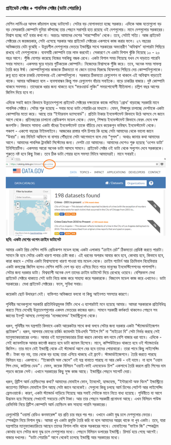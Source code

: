 ### প্রাইভেট সেক্টর + পাবলিক সেক্টর \(ডাটা শেয়ারিং\)

---

মেশিন লার্নিংএর আসল কাঁচামাল হচ্ছে ডাটাসেট। সেটার বড় যোগানদাতা হচ্ছে সরকার। এদিকে আজ যতোগুলো বড় বড় বেসরকারি কোম্পানি দুনিয়া কাঁপাচ্ছে তার পেছনে সরাসরি হাত রয়েছে ওই দেশগুলোর। মানে দেশগুলোর সরকারের। বিশ্বাস হচ্ছে না? হবার কথা না। অন্ততঃ আমাদের দেশের 'পারস্পেটিভ' থেকে। তবে, সেটাই সত্যি। আজ প্রাইভেট সেক্টরের যে জয়জয়কার, সেটা এসেছে সরকার আর প্রাইভেট সেক্টরের একসাথে কাজ করার ফলে। ২৭ বছরের অভিজ্ঞতায় যেটা বুঝেছি - উন্নয়শীল দেশগুলোর ভেতরে ইন্ডাস্ট্রির সাথে সরকারের অভ্যন্তরীণ 'অবিশ্বাস' ব্যাপারটা পিছিয়ে রাখছে ওই দেশগুলোকে। ব্যবসায়ী কোম্পানি তার লাভ করবেই। সেকারণে সে একটা বিশাল ঝুঁকি নিয়েছে ১০ - ২০ বছর আগে। পুঁজি যোগাড় করেছে নিজের সবকিছু বন্ধক রেখে। একটা বিশাল সময় গিয়েছে যখন সে দাড়াতে পারেনি সবার সামনে। একসময় ঘুরে দাড়ায় গুটিকয়েক কোম্পানি। নিজেদের বিশ্বাসকে পুঁজি করে। তবে, অনেক সময় সাফল্য তৈরি করে ঈর্ষা। কোম্পানিগুলোর কাজকে ঠিকমতো না জেনে তাদের বিরুদ্ধে বিষেদগার পিছিয়ে দেয় কোম্পানিগুলোকে। রুগ্ন হতে থাকে চাকরি যোগানদার এই কোম্পানিগুলো। সরকারে ঠিকমতো রেগুলেশন না থাকলে এই অবিশ্বাস বাড়তেই থাকে। আমার অভিজ্ঞতা বলে - ব্যবসাবান্ধব কিন্তু শক্ত রেগুলেশন বাঁচায় সবাইকে। বাড়ে চাকরির বাজার। দুষ্ট কোম্পানি থাকবে সবসময়। তাদেরকে ধরার জন্য থাকতে হবে “ফরওয়ার্ড লুকিং” সময়পোযোগী  নীতিমালা। চল্লিশ বছর আগের জিনিস দিয়ে হবে না।

এদিকে সবাই জানে কিভাবে উন্নতদেশগুলো প্রাইভেট সেক্টরের দক্ষতাকে কাজে লাগিয়ে 'গ্রোথ' বাড়াচ্ছে সরকারি মানে পাবলিক সেক্টরে। সেটার শুরু হয়েছে - সবার মধ্যে ডাটা শেয়ারিংএর মাধ্যমে। যেমন, সিঙ্গাপুর চালাচ্ছে দেশটাকে একটা কোম্পানির মতো করে। আছে তার “ইন্টারনাল ড্যাসবোর্ড”। প্রতিটা টাকার ইনভেস্টমেন্ট কিভাবে উঠে আসবে সে জানে আগে থেকে। প্রতিবছরের চালানো প্রেডিকশন মডেল থেকে। যেমন, শিক্ষায় ইনভেস্টমেন্ট কিভাবে ফেরৎ দেবে দক্ষ জনশক্তি। কিভাবে সামান্য একটা বাঁধের ইনভেস্টমেন্ট তাকে বাঁচিয়ে দেবে কয়েকগুন ভবিষ্যৎ ইনভেস্টমেন্ট থেকে। পঞ্চাশ - একশো বছরের টাইমলাইনে। আজকের রাস্তার গলি চিপায় কি হচ্ছে সেটা আমাদের থেকে ভালো জানে “উবার”। কয় মিনিটে অফিসে বা বাসায় পৌঁছাবো সেটা আগেভাগে বলে দেয় “গুগল”। অথচঃ জানার কথা আমাদের আগে। আমাদের পাবলিক ট্রানজিট সিস্টেমের জন্য। দেশটা তো আমাদের। আমাদের দেশেও শুরু হয়েছে ‘ওপেন ডাটা’ ইনিশিয়েটিভ। একসময় আরো অনেক ডাটা আসবে সামনে। প্রাইভেট সেক্টর ওই ডাটা থেকে সল্যুশন দেবে সরকারকে। শুরুতে নষ্ট হবে কিছু টাকা। তবে ঠিক ডাটা শেয়ার হলে সমস্যা মিটবে আমাদেরই। মানে সবারই।![](/assets/crimes.png)**ছবি: একটা দেশের ওপেন ক্রাইম ডাটাসেট**

আমার একটা প্রিয় মেশিন লার্নিং প্রেডিকশন মডেল হচ্ছে একটা এলাকায় “ক্রাইম রেট” ঠিকমতো প্রেডিক্ট করতে পারাটা। সামনে কি হবে সেটার একটা ধারণা পাবার চেষ্টা করা। এই ধরনের অপরাধ আবার কবে হবে, কোথায় হবে, কিভাবে হবে, কারা করবে - সেটার একটা বিশ্বাসযোগ্য ধারণা পাওয়া যায় মডেল থেকে। ক্রাইম প্যাটার্ন আর ক্রিমিনাল বিহেভিয়ার একটা কমপ্লেক্স জিনিস হলেও মেশিন লার্নিং বেশ বড় হাত এগিয়ে দিতে পারে মানুষের ইনভেস্টিগেশনের পাশাপাশি। সেটার জন্য দরকার ডাটা। বিশ্বব্যাপী অনেক দেশ তাদের ক্রাইম ডাটাসেট দিয়ে রেখেছে ওয়েবে। বেশিরভাগ মেধা প্রাইভেট সেক্টরে থাকাতে সেই ডাটা নিয়ে কাজ করে সাহায্য করে সরকারকে। বিজনেস মডেল কাজ করে এখানেও। ডাটা সরকারের। মেধা প্রাইভেট সেক্টরের। ফলে, সুবিধা সবার।

কয়েকটা ছোট উদাহরণ দেই। ব্যক্তিগত অভিজ্ঞতা বলবো না কিছু আইনগত সমস্যার কারণে।

পৃথিবীর অনেকগুলো সরকারি প্রতিনিধিত্বমূলক মিটিং দেখে এ ব্যাপারটাই মনে হয়েছে আমার। আমরা সরকারকে প্রতিনিধিত্ব করতে গিয়ে দেখেছি উন্নতদেশগুলোর একদম ভেতরের কাজের ধরন। সামনে সরকারী কর্মকর্তা থাকলেও পেছনে সব জ্ঞানের ইনপুট আসছে দেশগুলোর ‘নলেজবেসড’ ইন্ডাস্ট্রিগুলো থেকে।

ধরুন, পৃথিবীর সব যন্ত্রপাতি কিভাবে একটা আরেকটার সাথে কথা বলবে সেটার জন্য দরকার একটা “স্ট্যান্ডার্ডাইজেশন প্রটোকল”। ধরুন, আপনার ফোনের চার্জিং ক্যাবলটা ইউএসবি “টাইপ সি” না “মাইক্রো বি” সেটা নির্ভর করছে সেই ম্যানুফ্যাকচারারের ওপর। আবার ওই ম্যানুফ্যাকচারার চিন্তা করবে কোথায় কম দামে বেশি বাজার ধরা যাবে। এদিকে - সেই ক্যাবলটাকে আবার কানেক্ট করতে হবে ডাটা ক্যাবল হিসেবে। মানে, কম্পিউটারেও থাকতে হবে ওই স্ট্যান্ডার্ডের জিনিস। তার মানে যেই ইন্ডাস্ট্রি থেকে এই স্ট্যান্ডার্ড আগে বের হবে তাদের পোয়াবারো। তারা পাবে কিছু লাইসেন্সিং ফী। টাকা বড় নয়, তার থেকে বড় হচ্ছে তারা এগিয়ে থাকছে এই ফ্রন্টে। স্টান্ডার্ডাইজেশনে। তৈরি করতে পারছে বিলিয়ন যন্ত্র। একসাথে। “ইকোনমি অফ স্কেলে” ওই যন্ত্র বানাতে পারছে না আর কেউ - ওই দামে। না হলে “ওয়ান পিস মেড, কারিগর ডেড”। যেমন, কয়েক বিলিয়ন “ওয়াই-ফাই এমবেডেড চিপ” একসাথে তৈরি করলে প্রতি পিসের দাম পড়বে কয়েক সেন্ট। এখানে সরকারের কিছু সুক্ষ কাজ আছে। ইন্ডাস্ট্রির পেছনে সাপোর্ট দেয়া।

ধরুন, ব্রিটিশ আর্ম হোল্ডিংসের কথা? আমাদের মোবাইল ফোন, ট্যাবলেট, হ্যান্ডহেল্ড, "ইন্টারনেট অফ থিংস" ইন্ডাস্ট্রিতে কতোশত বিলিয়ন মোবাইল চিপ আছে সেটা জানে অনেকেই। সেগুলো কিন্তু চলছে আর্ম চিপের পেটেণ্ট আর লাইসেন্সিং ফ্রেমওয়ার্কে। কারণ, একটা স্ট্যান্ডার্ড দাড়িয়ে গিয়েছে আর সবাই সেটাকে মানে নিতে বাধ্য হয়েছে। পৃথিবীতে যা আগে উদ্ভাবন হয়ে গিয়েছে সেখানেই সবচেয়ে বেশি টাকা। আর তার পেছনে সরকারী প্রনোদনা আছে। এখন বিলিয়ন পাউন্ড রেভিনিউ নিয়ে ব্রিটিশ কোম্পানি আর্ম হোল্ডিংস কম সাহায্য পায়নি সরকারের।

রেগুলেটরি “ওয়ার্ল্ড রেডিও কনফারেন্স” হয় প্রতি চার বছর পর পর। ওখানে একটা যুদ্ধ চলে দেশগুলোর ভেতর। স্পেকট্রাম নিয়ে বিশাল যুদ্ধ। আমরা খুব একটা প্রযুক্তি তৈরি করি না বলে আমাদের আগ্রহ থাকে না খুব একটা। তবে, যারা যন্ত্রপাতির ম্যানুফ্যাকচারিংয়ে আছেন তাদের বিশাল লবিং থাকে সরকারের সাথে। মোবাইলের “ফাইভ জি” স্পেকট্রাম কোথায় হবে সেটার জন্য যুদ্ধ চলে দেশগুলোর মধ্যে। পেছনে বিলিয়ন ডলারের ইন্ডাস্ট্রি। রিসার্চ হয়ে গেছে আগেই। বাজার দখলের। “ডাটা শেয়ারিং” আগে থেকেই চলেছে ইন্ডাস্ট্রি আর সরকারের মধ্যে।

